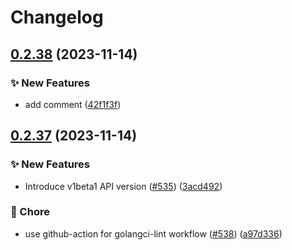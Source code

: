 # Changelog

## [0.2.38](https://github.com/thisthat/open-feature-operator/compare/apis-v0.2.37...apis-v0.2.38) (2023-11-14)


### ✨ New Features

* add comment ([42f1f3f](https://github.com/thisthat/open-feature-operator/commit/42f1f3f8823316e0e45a9f531402591d1fe2c515))

## [0.2.37](https://github.com/thisthat/open-feature-operator/compare/apis-v0.2.36...apis-v0.2.37) (2023-11-14)


### ✨ New Features

* Introduce v1beta1 API version ([#535](https://github.com/thisthat/open-feature-operator/issues/535)) ([3acd492](https://github.com/thisthat/open-feature-operator/commit/3acd49289a40e8f07fd20aad46185ac42ceb1b7a))


### 🧹 Chore

* use github-action for golangci-lint workflow ([#538](https://github.com/thisthat/open-feature-operator/issues/538)) ([a97d336](https://github.com/thisthat/open-feature-operator/commit/a97d336468d5a9b50662f4979784c8388ec10ec1))
